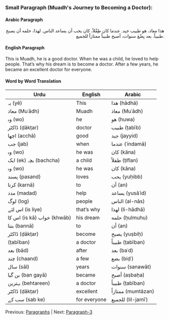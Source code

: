 ### Small Paragraph (Muadh's Journey to Becoming a Doctor):

#### Arabic Paragraph
<div style="text-align: right;">
هذا معاذ، هو طبيب جيد. عندما كان طِفْلاً، كان يحب أن يساعد الناس. لهذا، حلمه أن يصبح طبيباً. بعد بِضْعَ سنوات، أصبح طبيباً ممتازاً للجميع.
</div>

#### English Paragraph
This is Muadh, he is a good doctor. When he was a child, he loved to help people. That’s why his dream is to become a doctor. After a few years, he became an excellent doctor for everyone.

#### Word by Word Translation

| Urdu                       | English            | Arabic                |
|----------------------------|--------------------|-----------------------|
| یہ (yē)                    | This               | هذا (hādhā)           |
| معاذ (Muʿādh)              | Muadh              | معاذ (Muʿādh)         |
| وہ (wo)                    | he                 | هو (huwa)             |
| ڈاکٹر (ḍākṭar)             | doctor             | طبيب (ṭabīb)          |
| اچھا (acchā)               | good               | جيد (jayyid)          |
| جب (jab)                   | when               | عندما (ʿindamā)       |
| وہ (wo)                    | he was             | كان (kāna)            |
| ایک (ek) بچہ (bachcha)     | a child            | طفلاً (ṭiflan)        |
| وہ (wo)                    | he was             | كان (kāna)            |
| پسند (pasand)              | loves              | يحب (yuḥibb)          |
| کرنا (karnā)               | to                 | أن (an)               |
| مدد (madad)                | help               | يساعد (yusāʿid)       |
| لوگ (log)                  | people             | الناس (al-nās)        |
| اس لئے (is liye)           | that’s why         | لهذا (li-hādhā)       |
| اس کا (is kā) خواب (khwāb) | his dream          | حلمه (ḥulmuhu)        |
| بننا (bannā)               | to                 | أن (an)               |
| ڈاکٹر (ḍākṭar)             | become             | يصبح (yuṣbiḥ)         |
| (ṭabīban)                  | a doctor           | طبيباً (ṭabīban)      |
| بعد (bād)                  | after              | بعد (baʿd)            |
| چند (chaand)               | a few              | بضع (biḍʿ)            |
| سال (sāl)                  | years              | سنوات (sanawāt)       |
| بن گیا (ban gayā)          | became             | أصبح (aṣbaḥa)         |
| بہترین (behtareen)         | a doctor           | طبيباً (ṭabīban)      |
| ڈاکٹر (ḍākṭar)             | excellent          | ممتازاً (mumtāzan)    |
| سب کے (sab ke)             | for everyone       | للجميع (lil-jamīʿ)    |


Previous: [Paragraphs](../paragraph-1/readme.md) | Next: [Paragraph-3](../paragraph-2/readme.md)
